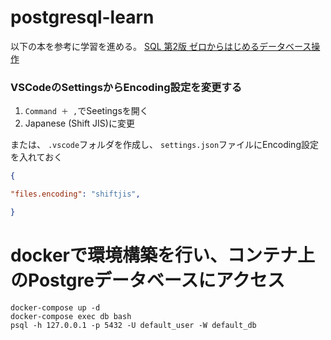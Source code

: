# postgresql-learn
以下の本を参考に学習を進める。
[SQL 第2版 ゼロからはじめるデータベース操作](https://www.amazon.co.jp/gp/product/B01HD5VWWO/ref=ppx_yo_dt_b_d_asin_title_o00?ie=UTF8&psc=1)

### VSCodeのSettingsからEncoding設定を変更する
1. `Command ＋ ,`でSeetingsを開く
2. Japanese (Shift JIS)に変更

または、
`.vscode`フォルダを作成し、
`settings.json`ファイルにEncoding設定を入れておく
```json
{

"files.encoding": "shiftjis",

}
```

# dockerで環境構築を行い、コンテナ上のPostgreデータベースにアクセス
```
docker-compose up -d
docker-compose exec db bash
psql -h 127.0.0.1 -p 5432 -U default_user -W default_db
```
